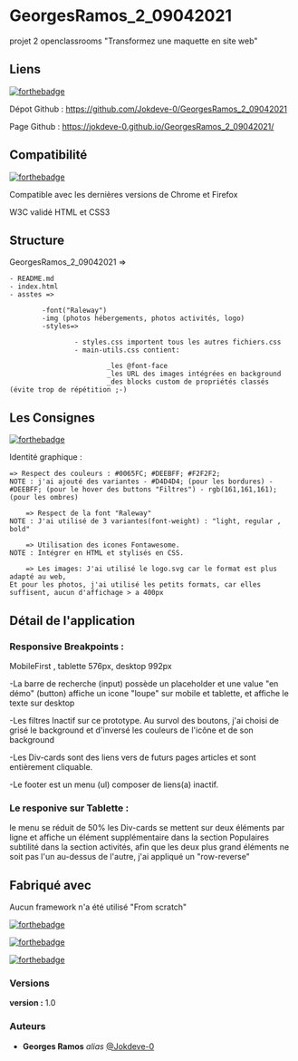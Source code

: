 # GeorgesRamos_2_09042021

projet 2 openclassrooms "Transformez une maquette en site web"

## Liens
[![forthebadge](https://forthebadge.com/images/badges/uses-git.svg)](https://forthebadge.com)

Dépot Github : https://github.com/Jokdeve-0/GeorgesRamos_2_09042021

Page Github  : https://jokdeve-0.github.io/GeorgesRamos_2_09042021/

## Compatibilité
[![forthebadge](https://forthebadge.com/images/badges/validated-html5.svg)](https://forthebadge.com)

Compatible avec les dernières versions de Chrome et Firefox

W3C validé HTML et CSS3

## Structure

GeorgesRamos_2_09042021 =>

	- README.md
	- index.html
	- asstes =>

        	-font("Raleway")
        	-img (photos hébergements, photos activités, logo)
        	-styles=> 

                	- styles.css importent tous les autres fichiers.css
                	- main-utils.css contient:

                    		_les @font-face
                    		_les URL des images intégrées en background
                    		_des blocks custom de propriétés classés (évite trop de répétition ;-) 




## Les Consignes
[![forthebadge](https://forthebadge.com/images/badges/it-works-why.svg)](https://forthebadge.com)

Identité graphique :

	=> Respect des couleurs : #0065FC; #DEEBFF; #F2F2F2; 
	NOTE : j'ai ajouté des variantes - #D4D4D4; (pour les bordures) - #DEEBFF; (pour le hover des buttons "Filtres") - rgb(161,161,161); (pour les ombres)

    	=> Respect de la font "Raleway" 
	NOTE : J'ai utilisé de 3 variantes(font-weight) : "light, regular , bold"

    	=> Utilisation des icones Fontawesome. 
	NOTE : Intégrer en HTML et stylisés en CSS.

    	=> Les images: J'ai utilisé le logo.svg car le format est plus adapté au web,
	Et pour les photos, j'ai utilisé les petits formats, car elles suffisent, aucun d'affichage > a 400px

## Détail de l'application

### Responsive Breakpoints :
MobileFirst , tablette 576px, desktop 992px

-La barre de recherche (input) possède un placeholder et une value "en démo" (button) affiche un icone "loupe" sur mobile et tablette, et affiche le texte sur desktop

-Les filtres Inactif sur ce prototype. Au survol des boutons, j'ai choisi de grisé le background et d'inversé les couleurs de l'icône et de son background

-Les Div-cards sont des liens vers de futurs pages articles et sont entièrement cliquable.

-Le footer est un menu (ul) composer de liens(a) inactif.

### Le responive sur Tablette :
le menu se réduit de 50% les Div-cards se mettent sur deux éléments par ligne et affiche un élément supplémentaire dans la section Populaires subtilité dans la section activités, afin que les deux plus grand éléments ne soit pas l'un au-dessus de l'autre, j'ai appliqué un "row-reverse"

## Fabriqué avec
Aucun framework n'a été utilisé "From scratch"

[![forthebadge](http://forthebadge.com/images/badges/built-with-love.svg)](http://forthebadge.com)

[![forthebadge](https://forthebadge.com/images/badges/uses-html.svg)](https://forthebadge.com)

[![forthebadge](https://forthebadge.com/images/badges/uses-css.svg)](https://forthebadge.com)

### Versions

**version :** 1.0


### Auteurs

* **Georges Ramos** _alias_ [@Jokdeve-0](https://github.com/Jokdeve-0)